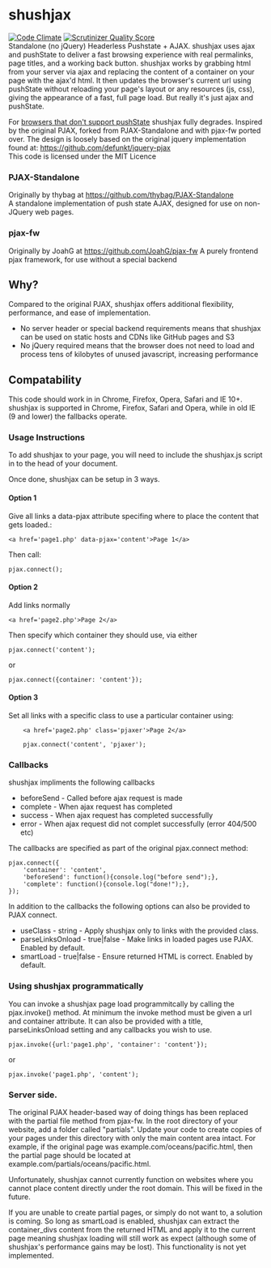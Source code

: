 # shushjax #

[![Code Climate](https://codeclimate.com/github/Team-Pr0xy/shushjax.png)](https://codeclimate.com/github/Team-Pr0xy/shushjax)  [![Scrutinizer Quality Score](https://scrutinizer-ci.com/g/Team-Pr0xy/shushjax/badges/quality-score.png?s=1a51e1f05b984d9558b93c872d7b3045f0a2ec58)](https://scrutinizer-ci.com/g/Team-Pr0xy/shushjax/)  
Standalone (no jQuery) Headerless Pushstate + AJAX. 
shushjax uses ajax and pushState to deliver a fast browsing experience with real permalinks, page titles, and a working back button. shushjax works by grabbing html from your server via ajax and replacing the content of a container on your page with the ajax'd html. It then updates the browser's current url using pushState without reloading your page's layout or any resources (js, css), giving the appearance of a fast, full page load. But really it's just ajax and pushState.

For [browsers that don't support pushState](http://caniuse.com/#search=pushstate) shushjax fully degrades.
Inspired by the original PJAX, forked from PJAX-Standalone and with pjax-fw ported over. 
The design is loosely based on the original jquery implementation found at: https://github.com/defunkt/jquery-pjax  
This code is licensed under the MIT Licence

### PJAX-Standalone ###
Originally by thybag at https://github.com/thybag/PJAX-Standalone  
A standalone implementation of push state AJAX, designed for use on non-JQuery web pages.

### pjax-fw ###
Originally by JoahG at https://github.com/JoahG/pjax-fw
A purely frontend pjax framework, for use without a special backend

## Why? ##
Compared to the original PJAX, shushjax offers additional flexibility, performance, and ease of implementation. 
* No server header or special backend requirements means that shushjax can be used on static hosts and CDNs like GitHub pages and S3
* No jQuery required means that the browser does not need to load and process tens of kilobytes of unused javascript, increasing performance

## Compatability ##
This code should work in in Chrome, Firefox, Opera, Safari and IE 10+. 
shushjax is supported in Chrome, Firefox, Safari and Opera, while in old IE (9 and lower) the fallbacks operate.

### Usage Instructions

To add shushjax to your page, you will need to include the shushjax.js script in to the head of your document.

Once done, shushjax can be setup in 3 ways. 

#### Option 1
Give all links a data-pjax attribute specifing where to place the content that gets loaded.:

    <a href='page1.php' data-pjax='content'>Page 1</a>

Then call:

	pjax.connect();

#### Option 2
Add links normally

	<a href='page2.php'>Page 2</a>
	
Then specify which container they should use, via either

	pjax.connect('content');

or

	pjax.connect({container: 'content'});

#### Option 3
Set all links with a specific class to use a particular container using:

```
	<a href='page2.php' class='pjaxer'>Page 2</a>
```

```
	pjax.connect('content', 'pjaxer');
```	

### Callbacks

shushjax impliments the following callbacks 

* beforeSend - Called before ajax request is made
* complete - When ajax request has completed
* success - When ajax request has completed successfully
* error - When ajax request did not complet successfully (error 404/500 etc)

The callbacks are specified as part of the original pjax.connect method:

	pjax.connect({
		'container': 'content',
		'beforeSend': function(){console.log("before send");},
		'complete': function(){console.log("done!");},
	});

In addition to the callbacks the following options can also be provided to PJAX connect.

* useClass - string - Apply shushjax only to links with the provided class.
* parseLinksOnload - true|false - Make links in loaded pages use PJAX. Enabled by default.
* smartLoad - true|false - Ensure returned HTML is correct. Enabled by default.

### Using shushjax programmatically

You can invoke a shushjax page load programmitcally by calling the pjax.invoke() method.
At minimum the invoke method must be given a url and container attribute. It can also
be provided with a title, parseLinksOnload setting and any callbacks you wish to use.

	pjax.invoke({url:'page1.php', 'container': 'content'});

or
	
	pjax.invoke('page1.php', 'content');

### Server side.

The original PJAX header-based way of doing things has been replaced with the partial file method from pjax-fw. In the root directory of your website, add a folder called "partials". Update your code to create copies of your pages under this directory with only the main content area intact. For example, if the original page was example.com/oceans/pacific.html, then the partial page should be located at example.com/partials/oceans/pacific.html. 

Unfortunately, shushjax cannot currently function on websites where you cannot place content directly under the root domain. This will be fixed in the future. 

If you are unable to create partial pages, or simply do not want to, a solution is coming. So long as smartLoad is enabled, shushjax can extract the container_divs content from the returned HTML and apply it to the current page meaning shushjax loading will still work as expect (although some of shushjax's performance gains may be lost). This functionality is not yet implemented. 
